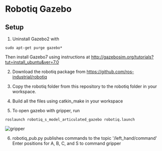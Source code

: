 # Robotiq Gazebo

## Setup
1. Uninstall Gazebo2 with
```
sudo apt-get purge gazebo*
```
   Then install Gazebo7 using instructions at http://gazebosim.org/tutorials?tut=install_ubuntu&ver=7.0

2. Download the robotiq package from https://github.com/ros-industrial/robotiq

3. Copy the robotiq folder from this repository to the robotiq folder in your workspace.

4. Build all the files using catkin_make in your workspace

5. To open gazebo with gripper, run

```
roslaunch robotiq_s_model_articulated_gazebo robotiq.launch
```
   ![gripper](https://user-images.githubusercontent.com/36424267/37539067-e6718f6e-290f-11e8-80b1-db5f602a5b40.png)

6. robotiq_pub.py publishes commands to the topic '/left_hand/command'  
Enter positions for A, B, C, and S to command gripper
